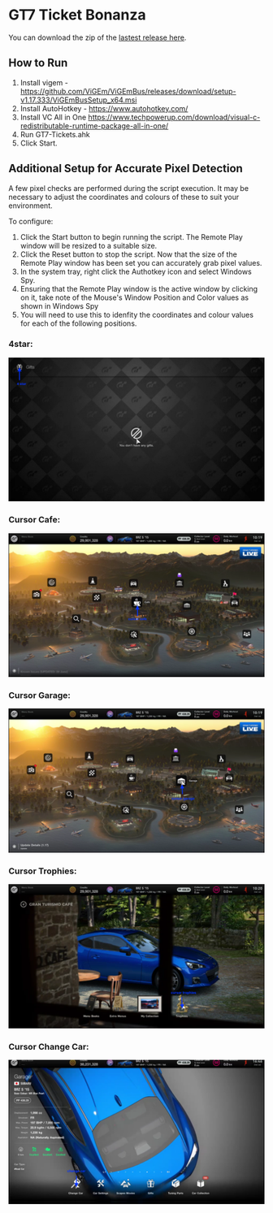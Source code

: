 # GT7 Ticket Bonanza

You can download the zip of the [lastest release here](https://github.com/surelook/ticket-bonanza/releases/latest).

## How to Run

1. Install vigem - https://github.com/ViGEm/ViGEmBus/releases/download/setup-v1.17.333/ViGEmBusSetup_x64.msi
2. Install AutoHotkey - https://www.autohotkey.com/
3. Install VC All in One https://www.techpowerup.com/download/visual-c-redistributable-runtime-package-all-in-one/
4. Run GT7-Tickets.ahk
5. Click Start. 

## Additional Setup for Accurate Pixel Detection

A few pixel checks are performed during the script execution. It may be necessary to adjust the coordinates and colours of these to suit your environment.

To configure:

1. Click the Start button to begin running the script. The Remote Play window will be resized to a suitable size.
2. Click the Reset button to stop the script. Now that the size of the Remote Play window has been set you can accurately grab pixel values.
3. In the system tray, right click the Authotkey icon and select Windows Spy. 
4. Ensuring that the Remote Play window is the active window by clicking on it, take note of the Mouse's Window Position and Color values as shown in Windows Spy
5. You will need to use this to idenfity the coordinates and colour values for each of the following positions.

### 4star:
![4star](screenshots/4-star.png)

### Cursor Cafe:
![cursor-cafe](screenshots/cursor-cafe.png)

### Cursor Garage:
![cursor-garage](screenshots/cursor-garage.png)

### Cursor Trophies:
![cursor-trophies](screenshots/cursor-trophies.png)

### Cursor Change Car:
![cursor-car](screenshots/cursor-change-car.png)
